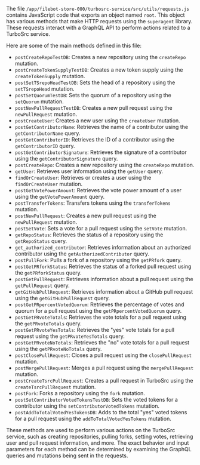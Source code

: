 The file `/app/filebot-store-000/turbosrc-service/src/utils/requests.js` contains JavaScript code that exports an object named `root`. This object has various methods that make HTTP requests using the `superagent` library. These requests interact with a GraphQL API to perform actions related to a TurboSrc service.

Here are some of the main methods defined in this file:

- `postCreateRepoTestDB`: Creates a new repository using the `createRepo` mutation.
- `postCreateTokenSupplyTestDB`: Creates a new token supply using the `createTokenSupply` mutation.
- `postSetTSrepoHeadTestDB`: Sets the head of a repository using the `setTSrepoHead` mutation.
- `postSetQuorumTestDB`: Sets the quorum of a repository using the `setQuorum` mutation.
- `postNewPullRequestTestDB`: Creates a new pull request using the `newPullRequest` mutation.
- `postCreateUser`: Creates a new user using the `createUser` mutation.
- `postGetContributorName`: Retrieves the name of a contributor using the `getContributorName` query.
- `postGetContributorID`: Retrieves the ID of a contributor using the `getContributorID` query.
- `postGetContributorSignature`: Retrieves the signature of a contributor using the `getContributorSignature` query.
- `postCreateRepo`: Creates a new repository using the `createRepo` mutation.
- `getUser`: Retrieves user information using the `getUser` query.
- `findOrCreateUser`: Retrieves or creates a user using the `findOrCreateUser` mutation.
- `postGetVotePowerAmount`: Retrieves the vote power amount of a user using the `getVotePowerAmount` query.
- `postTransferTokens`: Transfers tokens using the `transferTokens` mutation.
- `postNewPullRequest`: Creates a new pull request using the `newPullRequest` mutation.
- `postSetVote`: Sets a vote for a pull request using the `setVote` mutation.
- `getRepoStatus`: Retrieves the status of a repository using the `getRepoStatus` query.
- `get_authorized_contributor`: Retrieves information about an authorized contributor using the `getAuthorizedContributor` query.
- `postPullFork`: Pulls a fork of a repository using the `getPRfork` query.
- `postGetPRforkStatus`: Retrieves the status of a forked pull request using the `getPRforkStatus` query.
- `postGetPullRequest`: Retrieves information about a pull request using the `getPullRequest` query.
- `getGitHubPullRequest`: Retrieves information about a GitHub pull request using the `getGitHubPullRequest` query.
- `postGetPRpercentVotedQuorum`: Retrieves the percentage of votes and quorum for a pull request using the `getPRpercentVotedQuorum` query.
- `postGetPRvoteTotals`: Retrieves the vote totals for a pull request using the `getPRvoteTotals` query.
- `postGetPRvoteYesTotals`: Retrieves the "yes" vote totals for a pull request using the `getPRvoteYesTotals` query.
- `postGetPRvoteNoTotals`: Retrieves the "no" vote totals for a pull request using the `getPRvoteNoTotals` query.
- `postClosePullRequest`: Closes a pull request using the `closePullRequest` mutation.
- `postMergePullRequest`: Merges a pull request using the `mergePullRequest` mutation.
- `postCreateTsrcPullRequest`: Creates a pull request in TurboSrc using the `createTsrcPullRequest` mutation.
- `postFork`: Forks a repository using the `fork` mutation.
- `postSetContributorVotedTokensTestDB`: Sets the voted tokens for a contributor using the `setContributorVotedTokens` mutation.
- `postAddToTotalVotedYesTokensDB`: Adds to the total "yes" voted tokens for a pull request using the `addToTotalVotedYesTokens` mutation.

These methods are used to perform various actions on the TurboSrc service, such as creating repositories, pulling forks, setting votes, retrieving user and pull request information, and more. The exact behavior and input parameters for each method can be determined by examining the GraphQL queries and mutations being sent in the requests.